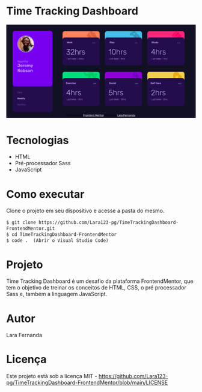 # Time Tracking Dashboard

<img src="./images/image.png">

# Tecnologias

<ul>
    <li>HTML</li>
    <li>Pré-processador Sass</li>
    <li>JavaScript</li>
</ul>

# Como executar

Clone o projeto em seu dispositivo e acesse a pasta do mesmo.

```
$ git clone https://github.com/Lara123-pg/TimeTrackingDashboard-FrontendMentor.git
$ cd TimeTrackingDashboard-FrontendMentor
$ code .  (Abrir o Visual Studio Code)
```

# Projeto

Time Tracking Dashboard é um desafio da plataforma FrontendMentor, que tem o objetivo de treinar os conceitos de HTML, CSS, o pré processador Sass e, também a linguagem JavaScript.

# Autor

Lara Fernanda

# Licença

Este projeto está sob a licença MIT - https://github.com/Lara123-pg/TimeTrackingDashboard-FrontendMentor/blob/main/LICENSE


